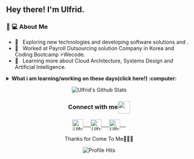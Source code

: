 <h2> Hey there! I'm Ulfrid.</h2>

<h3>🤖 💻 About Me </h3>

- 🤔 &nbsp; Exploring new technologies and developing software solutions and .
- 💼 &nbsp; Worked at Payroll Outsourcing solution Company in Korea and Coding Bootcamp >Wecode.
- 🌱 &nbsp; Learning more about Cloud Architecture, Systems Design and Artificial Intelligence.
<details>
<summary><strong>What i am learning/working on these days(click here!) :computer: </strong></summary>  

- **Competitive Programming**
	- Python
	- Javascript
	- Some Java

- **Web Development**
	- HTML, CSS and Javascript :white_check_mark:
	- Bootstrap
	- React(Now Studying~)
	- Python
  - Django
  - Flask 

- **DATABASE**
  - MySQL & maria DB
  - PostgreSQL(little bit)
  - ORACLE 11G
  
- **Shell Scripting**

<code><a href="https://www.python.org/" target="_blank"><img height="50" src="https://www.vectorlogo.zone/logos/python/python-ar21.svg"></a></code>
<code><a href="https://www.linux.org/" target="_blank"><img height="50" src="https://www.vectorlogo.zone/logos/linux/linux-ar21.svg"></a></code>
<code><a href="https://reactjs.org/" target="_blank"><img height="50" src="https://www.vectorlogo.zone/logos/reactjs/reactjs-ar21.svg"></a></code>
<code><a href="https://www.docker.com/" target="_blank"><img height="50" src="https://www.vectorlogo.zone/logos/docker/docker-official.svg"></a></code>
<code><a href="https://aws.amazon.com/" target="_blank"><img heighht="50" src="https://www.vectorlogo.zone/logos/amazon_aws/amazon_aws-ar21.svg"></a></code>
<code><a href="https://www.vim.org/" target="_blank"><img heighht="50" src="https://www.vectorlogo.zone/logos/vim/vim-ar21.svg"></a></code>
<br/><br/>
</details>

<p align="center">
<img align="center" src="https://github-readme-stats.vercel.app/api?username=ulfrid&show_icons=true&theme=dracula" alt="Ulfrid's Github Stats">
</p>  

<div align="center">
  <h3 align="center">Connect with me<img align="center" src="https://github.com/rajput2107/rajput2107/blob/master/Assets/Handshake.gif" height="33px" /></h3> 
</div>
<p align="center">
 <a href="https://www.linkedin.com/in/jihun-park-b8545a89/" target="blank">
  <img align="center" alt="Ulfrid's LinkedIn" width="30px" src="https://www.vectorlogo.zone/logos/linkedin/linkedin-icon.svg" /> &nbsp; &nbsp;
 </a>
 <a href="https://www.instagram.com/ulfrid_log/" target="blank">
  <img align="center" alt="Ulfrid's Instagram" width="30px" src="https://www.vectorlogo.zone/logos/instagram/instagram-icon.svg" /> &nbsp; &nbsp;
 </a>
 <a href="https://ulfrid.github.io" target="blank">
  <img align="center" alt="Ulfrid's github.io" width="30px" src="https://www.vectorlogo.zone/logos/github/github-icon.svg" /> &nbsp; &nbsp;
 </a>
  <br/>
</p>
<p align="center">Thanks for Come To Me🙇🏻‍♂️</p>
<p align="center"><img alt="Profile Hits" src="https://hits.seeyoufarm.com/api/count/incr/badge.svg?url=https%3A%2F%2Fgithub.com%2Fulfrid" /></p>
<br/>
